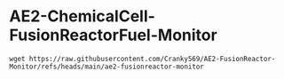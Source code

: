 # AE2-ChemicalCell-FusionReactorFuel-Monitor

<p align="center">

</p>

```
wget https://raw.githubusercontent.com/Cranky569/AE2-FusionReactor-Monitor/refs/heads/main/ae2-fusionreactor-monitor
```
